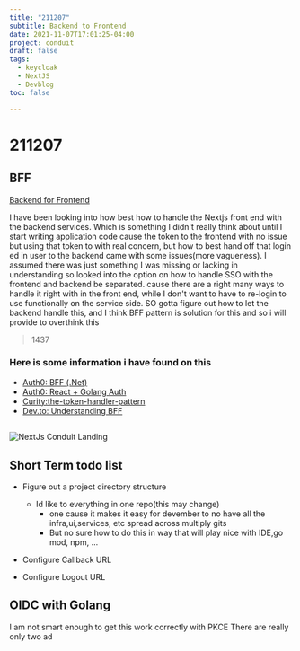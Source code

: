 ```yaml
---
title: "211207"
subtitle: Backend to Frontend
date: 2021-11-07T17:01:25-04:00
project: conduit
draft: false
tags:
  - keycloak
  - NextJS
  - Devblog  
toc: false

---
```


# 211207
## BFF
[Backend for Frontend](https://samnewman.io/patterns/architectural/bff/) 

I have been looking into how best how to handle the Nextjs front end with the backend services. Which is something I didn't really think about until I start writing application code cause the token to the frontend with no issue but using that token to with real concern, but how to best hand off that login ed in user to the backend came with some issues(more vagueness). I assumed there was just something I was missing or lacking in understanding so looked into the option on how to handle SSO with the frontend and backend be separated. cause there are a right many ways to handle it right with in the front end, while I don't want to have to re-login to use functionally on the service side. SO gotta figure out how to let the backend handle this, and I think BFF pattern is solution for this and so i will provide to overthink this 
>1437

### Here is some information i have found on this
- [Auth0: BFF (.Net)](https://auth0.com/blog/backend-for-frontend-pattern-with-auth0-and-dotnet/)
- [Auth0: React + Golang Auth](https://auth0.com/blog/authentication-in-golang/)
- [Curity:the-token-handler-pattern](https://curity.io/resources/learn/the-token-handler-pattern/)
- [Dev.to: Understanding BFF](https://dev.to/damikun/web-app-security-understanding-the-meaning-of-the-bff-pattern-i85)

## 
![NextJs Conduit Landing](https://i.imgur.com/uRJXAi6.png)

## Short Term todo list
- Figure out a project directory structure 
	- Id like to everything in one repo(this may change) 
		- one cause it makes it easy for devember to no have all the infra,ui,services, etc spread across multiply gits 
		- But no sure how to do this in way that will play nice with IDE,go mod, npm, ...  


- Configure Callback URL
- Configure Logout URL


## OIDC with Golang
I am not smart enough to get this work correctly with PKCE There are really only two ad